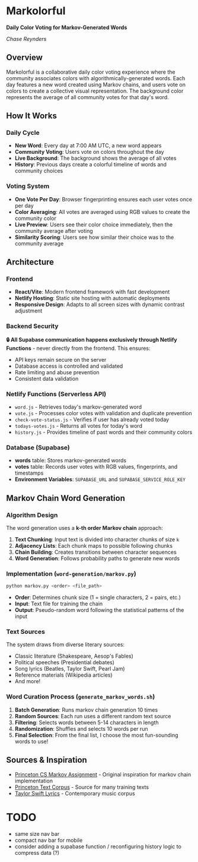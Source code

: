 # Markolorful

**Daily Color Voting for Markov-Generated Words**

*Chase Reynders*

## Overview

Markolorful is a collaborative daily color voting experience where the community associates colors with algorithmically-generated words. Each day features a new word created using Markov chains, and users vote on colors to create a collective visual representation. The background color represents the average of all community votes for that day's word.

## How It Works

### Daily Cycle
- **New Word**: Every day at 7:00 AM UTC, a new word appears
- **Community Voting**: Users vote on colors throughout the day
- **Live Background**: The background shows the average of all votes
- **History**: Previous days create a colorful timeline of words and community choices

### Voting System
- **One Vote Per Day**: Browser fingerprinting ensures each user votes once per day
- **Color Averaging**: All votes are averaged using RGB values to create the community color
- **Live Preview**: Users see their color choice immediately, then the community average after voting
- **Similarity Scoring**: Users see how similar their choice was to the community average

## Architecture

### Frontend
- **React/Vite**: Modern frontend framework with fast development
- **Netlify Hosting**: Static site hosting with automatic deployments
- **Responsive Design**: Adapts to all screen sizes with dynamic contrast adjustment

### Backend Security
**🔒 All Supabase communication happens exclusively through Netlify Functions** - never directly from the frontend. This ensures:
- API keys remain secure on the server
- Database access is controlled and validated
- Rate limiting and abuse prevention
- Consistent data validation

### Netlify Functions (Serverless API)
- `word.js` - Retrieves today's markov-generated word
- `vote.js` - Processes color votes with validation and duplicate prevention
- `check-vote-status.js` - Verifies if user has already voted today
- `todays-votes.js` - Returns all votes for today's word
- `history.js` - Provides timeline of past words and their community colors

### Database (Supabase)
- **words** table: Stores markov-generated words
- **votes** table: Records user votes with RGB values, fingerprints, and timestamps
- **Environment Variables**: `SUPABASE_URL` and `SUPABASE_SERVICE_ROLE_KEY`

## Markov Chain Word Generation

### Algorithm Design
The word generation uses a **k-th order Markov chain** approach:

1. **Text Chunking**: Input text is divided into character chunks of size `k`
2. **Adjacency Lists**: Each chunk maps to possible following chunks
3. **Chain Building**: Creates transitions between character sequences
4. **Word Generation**: Follows probability paths to generate new words

### Implementation (`word-generation/markov.py`)
```bash
python markov.py <order> <file_path>
```

- **Order**: Determines chunk size (1 = single characters, 2 = pairs, etc.)
- **Input**: Text file for training the chain
- **Output**: Pseudo-random word following the statistical patterns of the input

### Text Sources
The system draws from diverse literary sources:
- Classic literature (Shakespeare, Aesop's Fables)
- Political speeches (Presidential debates)
- Song lyrics (Beatles, Taylor Swift, Pearl Jam)
- Reference materials (Wikipedia articles)
- And more!

### Word Curation Process (`generate_markov_words.sh`)
1. **Batch Generation**: Runs markov chain generation 10 times
2. **Random Sources**: Each run uses a different random text source
3. **Filtering**: Selects words between 5-14 characters in length
4. **Randomization**: Shuffles and selects 10 words per run
5. **Final Selection**: From the final list, I choose the most fun-sounding words to use!

## Sources & Inspiration

- [Princeton CS Markov Assignment](https://www.cs.princeton.edu/courses/archive/spring05/cos126/assignments/markov.html) - Original inspiration for markov chain implementation
- [Princeton Text Corpus](https://www.cs.princeton.edu/courses/archive/spr24/cos126/assignments/chat126/) - Source for many training texts
- [Taylor Swift Lyrics](https://github.com/irenetrampoline/taylor-swift-lyrics/blob/master/all_tswift_lyrics.txt) - Contemporary music corpus

# TODO
- same size nav bar
- compact nav bar for mobile
- consider adding a supabase function / reconfiguring history logic to compress data (?)